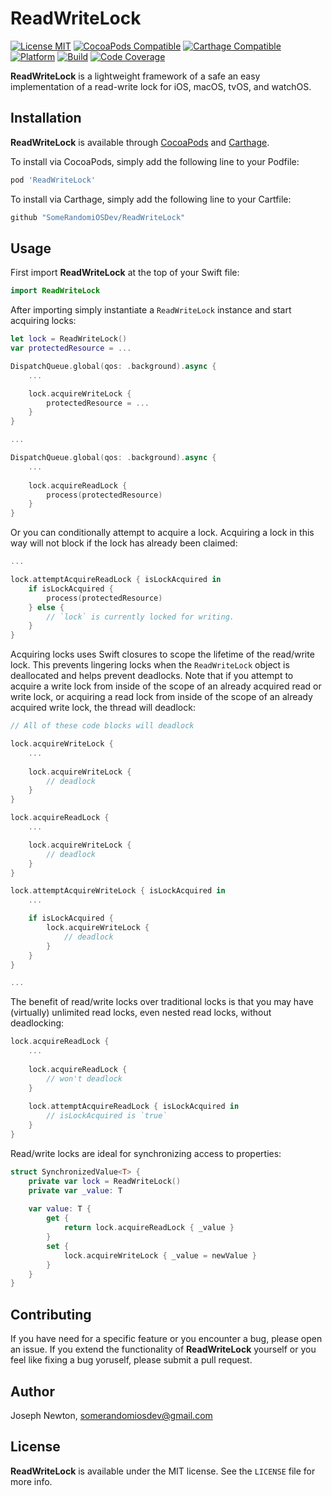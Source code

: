 ReadWriteLock
========

[![License MIT](https://img.shields.io/cocoapods/l/ReadWriteLock.svg)](https://cocoapods.org/pods/ReadWriteLock)
[![CocoaPods Compatible](https://img.shields.io/cocoapods/v/ReadWriteLock.svg)](https://cocoapods.org/pods/ReadWriteLock) 
[![Carthage Compatible](https://img.shields.io/badge/Carthage-compatible-4BC51D.svg?style=flat)](https://github.com/Carthage/Carthage) 
[![Platform](https://img.shields.io/cocoapods/p/ReadWriteLock.svg)](https://cocoapods.org/pods/ReadWriteLock)
[![Build](https://travis-ci.com/SomeRandomiOSDev/ReadWriteLock.svg?branch=master)](https://travis-ci.com/SomeRandomiOSDev/ReadWriteLock)
[![Code Coverage](https://codecov.io/gh/SomeRandomiOSDev/ReadWriteLock/branch/master/graph/badge.svg)](https://codecov.io/gh/SomeRandomiOSDev/ReadWriteLock)

**ReadWriteLock** is a lightweight framework of a safe an easy implementation of a read-write lock for iOS, macOS, tvOS, and watchOS.

Installation
--------

**ReadWriteLock** is available through [CocoaPods](https://cocoapods.org) and [Carthage](https://github.com/Carthage/Carthage). 

To install via CocoaPods, simply add the following line to your Podfile:

```ruby
pod 'ReadWriteLock'
```

To install via Carthage, simply add the following line to your Cartfile:

```ruby
github "SomeRandomiOSDev/ReadWriteLock"
```

Usage
--------

First import **ReadWriteLock** at the top of your Swift file:

```swift
import ReadWriteLock
```

After importing simply instantiate a `ReadWriteLock` instance and start acquiring locks:

```swift
let lock = ReadWriteLock()
var protectedResource = ...

DispatchQueue.global(qos: .background).async {
    ...

    lock.acquireWriteLock {
        protectedResource = ...
    }
}

...

DispatchQueue.global(qos: .background).async {
    ...
    
    lock.acquireReadLock {
        process(protectedResource)
    }
}
```

Or you can conditionally attempt to acquire a lock. Acquiring a lock in this way will not block if the lock has already been claimed:

```swift
...

lock.attemptAcquireReadLock { isLockAcquired in
    if isLockAcquired {
        process(protectedResource)
    } else {
        // `lock` is currently locked for writing. 
    }
}
```

Acquiring locks uses Swift closures to scope the lifetime of the read/write lock. This prevents lingering locks when the `ReadWriteLock` object is deallocated and helps prevent deadlocks. Note that if you attempt to acquire a write lock from inside of the scope of an already acquired read or write lock, or acquiring a read lock from inside of the scope of an already acquired write lock, the thread will deadlock:

```swift 
// All of these code blocks will deadlock

lock.acquireWriteLock {
    ...
    
    lock.acquireWriteLock {
        // deadlock
    }
}

lock.acquireReadLock {
    ...

    lock.acquireWriteLock {
        // deadlock
    }
}

lock.attemptAcquireWriteLock { isLockAcquired in
    ...

    if isLockAcquired {
        lock.acquireWriteLock {
            // deadlock
        }
    }
}

...
```

The benefit of read/write locks over traditional locks is that you may have (virtually) unlimited read locks, even nested read locks, without deadlocking:

```swift
lock.acquireReadLock {
    ...
    
    lock.acquireReadLock {
        // won't deadlock
    }
    
    lock.attemptAcquireReadLock { isLockAcquired in 
        // isLockAcquired is `true`
    }
}
```

Read/write locks are ideal for synchronizing access to properties:

```swift
struct SynchronizedValue<T> {
    private var lock = ReadWriteLock()
    private var _value: T
    
    var value: T {
        get {
            return lock.acquireReadLock { _value }
        }
        set {
            lock.acquireWriteLock { _value = newValue }
        }
    }
}
```

Contributing
--------

If you have need for a specific feature or you encounter a bug, please open an issue. If you extend the functionality of **ReadWriteLock** yourself or you feel like fixing a bug yoruself, please submit a pull request.

Author
--------

Joseph Newton, somerandomiosdev@gmail.com

License
--------

**ReadWriteLock** is available under the MIT license. See the `LICENSE` file for more info.
